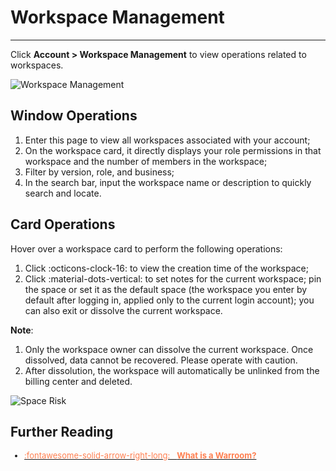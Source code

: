 # Workspace Management
---

Click **Account > Workspace Management** to view operations related to workspaces.

![Workspace Management](../img/3.space_management_2.png)

## Window Operations

1. Enter this page to view all workspaces associated with your account;
2. On the workspace card, it directly displays your role permissions in that workspace and the number of members in the workspace;
3. Filter by version, role, and business;
4. In the search bar, input the workspace name or description to quickly search and locate.


## Card Operations

Hover over a workspace card to perform the following operations:

1. Click :octicons-clock-16: to view the creation time of the workspace;
2. Click :material-dots-vertical: to set notes for the current workspace; pin the space or set it as the default space (the workspace you enter by default after logging in, applied only to the current login account); you can also exit or dissolve the current workspace.


**Note**:

1. Only the workspace owner can dissolve the current workspace. Once dissolved, data cannot be recovered. Please operate with caution.
2. After dissolution, the workspace will automatically be unlinked from the billing center and deleted.

![Space Risk](../img/space-risk.png)


## Further Reading

<font size=2>

<div class="grid cards" markdown>

- [<font color="coral"> :fontawesome-solid-arrow-right-long: &nbsp; **What is a Warroom?**</font>](../management/settings/key-metrics.md)

</div>

</font>